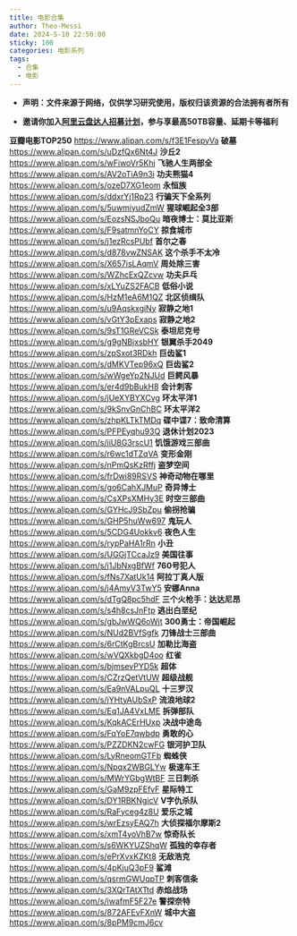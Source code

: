 ```yaml
---
title: 电影合集
author: Theo-Messi
date: 2024-5-10 22:50:00
sticky: 100
categories: 电影系列
tags:
  - 合集
  - 电影
---
```


- **声明：文件来源于网络，仅供学习研究使用，版权归该资源的合法拥有者所有**

- **邀请你加入[阿里云盘达人招募计划](https://pages.aliyundrive.com/mobile-page/web/signup.html?code=a98d13a)，参与享最高50TB容量、延期卡等福利**

**豆瓣电影TOP250** https://www.alipan.com/s/f3E1FespyVa
**破墓** https://www.alipan.com/s/uDzfQx6Nt4J
**沙丘2** https://www.alipan.com/s/wFiwoVr5Khj
**飞驰人生两部全** https://www.alipan.com/s/AV2oTiA9n3i
**功夫熊猫4** https://www.alipan.com/s/ozeD7XG1eom
**永恒族** https://www.alipan.com/s/ddxrYj1Rp23
**行骗天下全系列** https://www.alipan.com/s/5uwmiyudZmW
**猩球崛起全3部** https://www.alipan.com/s/EozsNSJboQu
**暗夜博士：莫比亚斯** https://www.alipan.com/s/F9satmnYoCY
**掠食城市** https://www.alipan.com/s/j1ezRcsPUbf
**首尔之春** https://www.alipan.com/s/d878vwZNSAK
**这个杀手不太冷** https://www.alipan.com/s/X657isLAqmV
**周处除三害** https://www.alipan.com/s/WZhcExQZcvw
**功夫乒乓** https://www.alipan.com/s/xLYuZS2FACB
**低俗小说** https://www.alipan.com/s/HzM1eA6M1QZ
**北区侦缉队** https://www.alipan.com/s/u9AqskxgiNy
**寂静之地1** https://www.alipan.com/s/vGtY3pExaps
**寂静之地2** https://www.alipan.com/s/9sT1GReVCSk
**泰坦尼克号** https://www.alipan.com/s/g9gNBjxsbHY
**银翼杀手2049** https://www.alipan.com/s/zpSxot3RDkh
**巨齿鲨1** https://www.alipan.com/s/dMKVTep96xQ
**巨齿鲨2** https://www.alipan.com/s/wWgeYp2NJUd
**巨鳄风暴** https://www.alipan.com/s/er4d9bBukH8
**会计刺客** https://www.alipan.com/s/jUeXYBYXCvg
**环太平洋1** https://www.alipan.com/s/9kSnvGnChBC
**环太平洋2** https://www.alipan.com/s/zhpKLTkTMDq
**碟中谍7：致命清算** https://www.alipan.com/s/PFPEyqhu93Q
**退休计划2023** https://www.alipan.com/s/iiU8G3rscU1
**饥饿游戏三部曲** https://www.alipan.com/s/r6wc1dTZqVA
**变形金刚** https://www.alipan.com/s/nPmQsKzRffj
**盗梦空间** https://www.alipan.com/s/frDwi89RSVS
**神奇动物在哪里** https://www.alipan.com/s/go6CahXJMuP
**奇异博士** https://www.alipan.com/s/CsXPsXMHy3E
**时空三部曲** https://www.alipan.com/s/GYHcJ9SbZpu
**偷拐抢骗** https://www.alipan.com/s/GHP5huWw697
**鬼玩人** https://www.alipan.com/s/5CDG4Uokkv6
**夜色人生** https://www.alipan.com/s/rypPaHA1rRn
**小丑** https://www.alipan.com/s/UGGjTCcaJz9
**美国往事** https://www.alipan.com/s/j1JbNxgBfWf
**760号犯人** https://www.alipan.com/s/fNs7XatUk14
**阿拉丁真人版** https://www.alipan.com/s/j4AmyV3TwY5
**安娜Anna** https://www.alipan.com/s/dTgQ8pc5hdF
**三个火枪手：达达尼昂** https://www.alipan.com/s/s4h8csJnFtp
**逃出白垩纪** https://www.alipan.com/s/gbJwWQ6oWjt
**300勇士：帝国崛起** https://www.alipan.com/s/NUd2BVfSgfk
**刀锋战士三部曲** https://www.alipan.com/s/6rCtKgBrcsU
**加勒比海盗** https://www.alipan.com/s/wVQXkbgD4oo
**红雀** https://www.alipan.com/s/bjmsevPYD5k
**超体** https://www.alipan.com/s/CZrzQetVtUW
**超级战舰** https://www.alipan.com/s/Ea9nVALpuQL
**十三罗汉** https://www.alipan.com/s/jYHtyAUbSxP
**流浪地球2** https://www.alipan.com/s/Eq1JA4VxLME
**拆弹部队** https://www.alipan.com/s/KqkACErHUxp
**决战中途岛** https://www.alipan.com/s/FqYoE7qwbdp
**勇敢的心** https://www.alipan.com/s/PZZDKN2cwFG
**银河护卫队** https://www.alipan.com/s/LyRneomGTFb
**蜘蛛侠** https://www.alipan.com/s/Npqx2WBGLYw
**极速车王** https://www.alipan.com/s/MWrYGbgWtBF
**三日刺杀** https://www.alipan.com/s/GaM9zpFEfvF
**星际特工** https://www.alipan.com/s/DY1RBKNgicV
**V字仇杀队** https://www.alipan.com/s/RaFyceg4z8U
**爱乐之城** https://www.alipan.com/s/wrEzsyEAQ7h
**大侦探福尔摩斯2** https://www.alipan.com/s/xmT4yoVhB7w
**惊奇队长** https://www.alipan.com/s/s6WKYUZShqW
**孤独的幸存者** https://www.alipan.com/s/ePrXvxKZKt8
**无敌浩克** https://www.alipan.com/s/4pKjuQ3pF9
**鲨滩** https://www.alipan.com/s/qsrmGWUqpTP
**刺客信条** https://www.alipan.com/s/3XQrTAtXTtd
**赤焰战场** https://www.alipan.com/s/iwafmF5F27e
**警探奈特** https://www.alipan.com/s/872AFEvFXnW
**城中大盗** https://www.alipan.com/s/8pPM9cmJ6cv
